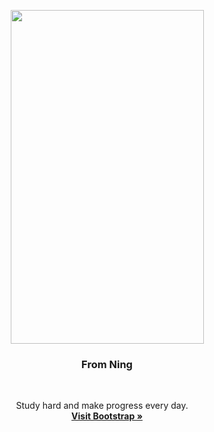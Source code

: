 

<p align="center">
  <a href="http://img.hb.aicdn.com/2672e34deaaf7e3b8930d7d44507ac0c55b1227121ff80-GwVA3q_fw658">
    <img src="http://img.hb.aicdn.com/2672e34deaaf7e3b8930d7d44507ac0c55b1227121ff80-GwVA3q_fw658" width=309 height=534>
  </a>

  <h3 align="center">From Ning</h3>

  <p align="center">
  Study hard and make progress every day.
    <br>
    <a href="https://v4-alpha.getbootstrap.com"><strong>Visit Bootstrap &raquo;</strong></a>
  </p>
</p>
